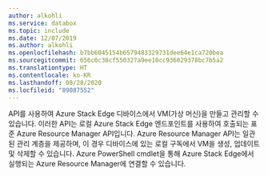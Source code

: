 ```yaml
---
author: alkohli
ms.service: databox
ms.topic: include
ms.date: 12/07/2019
ms.author: alkohli
ms.openlocfilehash: b7bb6045154b6579483329731dee64e1ca720bea
ms.sourcegitcommit: 656c0c38cf550327a9ee10cc936029378bc7b5a2
ms.translationtype: HT
ms.contentlocale: ko-KR
ms.lasthandoff: 08/28/2020
ms.locfileid: "89087552"
---
```

API를 사용하여 Azure Stack Edge 디바이스에서 VM(가상 머신)을 만들고 관리할 수 있습니다. 이러한 API는 로컬 Azure Stack Edge 엔드포인트를 사용하여 호출되는 표준 Azure Resource Manager API입니다. Azure Resource Manager API는 일관된 관리 계층을 제공하며, 이 경우 디바이스에 있는 로컬 구독에서 VM을 생성, 업데이트 및 삭제할 수 있습니다. Azure PowerShell cmdlet을 통해 Azure Stack Edge에서 실행되는 Azure Resource Manager에 연결할 수 있습니다.